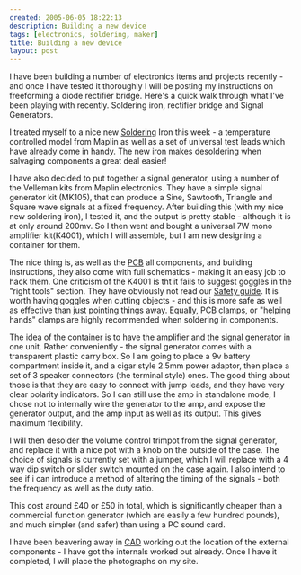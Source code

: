 ```yaml
---
created: 2005-06-05 18:22:13
description: Building a new device
tags: [electronics, soldering, maker]
title: Building a new device
layout: post
---
```

I have been building a number of electronics items and projects recently - and once I have tested it thoroughly I will be posting my instructions on freeforming a diode rectifier bridge. Here's a quick walk through what I've been playing with recently. Soldering iron, rectifier bridge and Signal Generators.

I treated myself to a nice new [Soldering](/wiki/soldering) Iron this week - a temperature controlled model from Maplin as well as a set of universal test leads which have already come in handy. The new iron makes desoldering when salvaging components a great deal easier!

I have also decided to put together a signal generator, using a number of the Velleman kits from Maplin electronics. They have a simple signal generator kit (MK105), that can produce a Sine, Sawtooth, Triangle and Square wave signals at a fixed frequency. After building this (with my nice new soldering iron), I tested it, and the output is pretty stable - although it is at only around 200mv. So I then went and bought a universal 7W mono amplifier kit(K4001), which I will assemble, but I am new designing a container for them.

The nice thing is, as well as the [PCB](/wiki/pcb) all components, and building instructions, they also come with full schematics - making it an easy job to hack them. One criticism of the K4001 is tht it fails to suggest goggles in the "right tools" section. They have obviously not read our [Safety guide](/wiki/robot_building_safety "Robot Building Safety"). It is worth having goggles when cutting objects - and this is more safe as well as effective than just pointing things away. Equally, PCB clamps, or "helping hands" clamps are highly recommended when soldering in components.

The idea of the container is to have the amplifier and the signal generator in one unit. Rather conveniently - the signal generator comes with a transparent plastic carry box. So I am going to place a 9v battery compartment inside it, and a cigar style 2.5mm power adaptor, then place a set of 3 speaker connectors (the terminal style) ones. The good thing about those is that they are easy to connect with jump leads, and they have very clear polarity indicators. So I can still use the amp in standalone mode, I chose not to internally wire the generator to the amp, and expose the generator output, and the amp input as well as its output. This gives maximum flexibility.

I will then desolder the volume control trimpot from the signal generator, and replace it with a nice pot with a knob on the outside of the case. The choice of signals is currently set with a jumper, which I will replace with a 4 way dip switch or slider switch mounted on the case again. I also intend to see if i can introduce a method of altering the timing of the signals - both the frequency as well as the duty ratio.

This cost around £40 or £50 in total, which is significantly cheaper than a commercial function generator (which are easily a few hundred pounds), and much simpler (and safer) than using a PC sound card.

I have been beavering away in [CAD](/wiki/cad "Computer Aided Design") working out the location of the external components - I have got the internals worked out already. Once I have it completed, I will place the photographs on my site.
